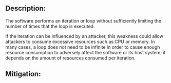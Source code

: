 ## Description:

The software performs an iteration or loop without sufficiently limiting the number of times that the loop is executed.

If the iteration can be influenced by an attacker, this weakness could allow attackers to consume excessive resources such as CPU or memory. In many cases, a loop does not need to be infinite in order to cause enough resource consumption to adversely affect the software or its host system; it depends on the amount of resources consumed per iteration.

## Mitigation:
